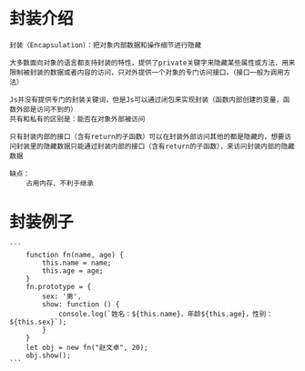 # 封装介绍

    封装（Encapsulation）：把对象内部数据和操作细节进行隐藏

    大多数面向对象的语言都支持封装的特性，提供了private关键字来隐藏某些属性或方法，用来限制被封装的数据或者内容的访问，只对外提供一个对象的专门访问接口。（接口一般为调用方法）

    Js并没有提供专门的封装关键词，但是Js可以通过闭包来实现封装（函数内部创建的变量，函数外部是访问不到的）
    共有和私有的区别是：能否在对象外部被访问

    只有封装内部的接口（含有return的子函数）可以在封装外部访问其他的都是隐藏的，想要访问封装里的隐藏数据只能通过封装内部的接口（含有return的子函数），来访问封装内部的隐藏数据

    缺点：
        占用内存、不利于继承


# 封装例子

    ```
        function fn(name, age) {
            this.name = name;
            this.age = age;
        }
        fn.prototype = {
            sex: '男',
            show: function () {
                console.log(`姓名：${this.name}，年龄${this.age}，性别：${this.sex}`);
            }
        }
        let obj = new fn("赵文卓", 20);
        obj.show();
    ```